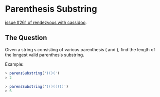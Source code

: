 # Parenthesis Substring

[issue #261 of rendezvous with cassidoo](https://buttondown.email/cassidoo/archive/friends-and-good-manners-will-carry-you-where/).

## The Question

Given a string s consisting of various parenthesis ( and ), find the length of the longest valid parenthesis substring.

Example:

```ts
> parensSubstring('(()(')
> 2

> parensSubstring(')()(()))')
> 6
```
